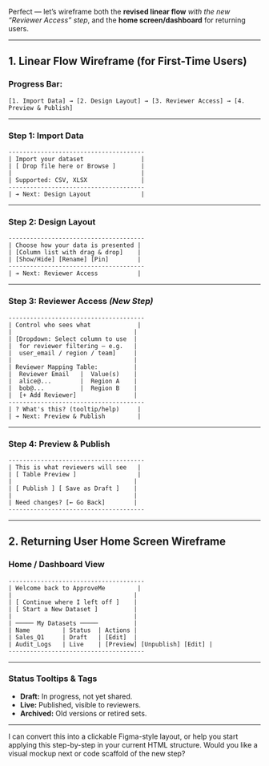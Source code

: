 Perfect — let’s wireframe both the **revised linear flow** _with the new “Reviewer Access” step_, and the **home screen/dashboard** for returning users.

---

## **1. Linear Flow Wireframe (for First-Time Users)**

### **Progress Bar:**

```
[1. Import Data] → [2. Design Layout] → [3. Reviewer Access] → [4. Preview & Publish]
```

---

### **Step 1: Import Data**

```
--------------------------------------
| Import your dataset                |
| [ Drop file here or Browse ]       |
|                                    |
| Supported: CSV, XLSX               |
--------------------------------------
| ➔ Next: Design Layout              |
```

---

### **Step 2: Design Layout**

```
--------------------------------------
| Choose how your data is presented |
| [Column list with drag & drop]    |
| [Show/Hide] [Rename] [Pin]        |
--------------------------------------
| ➔ Next: Reviewer Access           |
```

---

### **Step 3: Reviewer Access** _(New Step)_

```
--------------------------------------
| Control who sees what             |
|                                  |
| [Dropdown: Select column to use  |
|  for reviewer filtering — e.g.   |
|  user_email / region / team]     |
|                                  |
| Reviewer Mapping Table:          |
|  Reviewer Email   |  Value(s)    |
|  alice@...        |  Region A    |
|  bob@...          |  Region B    |
|  [+ Add Reviewer]                |
--------------------------------------
| ? What's this? (tooltip/help)     |
| ➔ Next: Preview & Publish         |
```

---

### **Step 4: Preview & Publish**

```
--------------------------------------
| This is what reviewers will see   |
| [ Table Preview ]                 |
|                                  |
| [ Publish ] [ Save as Draft ]    |
|                                  |
| Need changes? [← Go Back]        |
--------------------------------------
```

---

## **2. Returning User Home Screen Wireframe**

### **Home / Dashboard View**

```
--------------------------------------
| Welcome back to ApproveMe         |
|                                  |
| [ Continue where I left off ]    |
| [ Start a New Dataset ]          |
|                                  |
| ───── My Datasets ─────          |
| Name         | Status  | Actions |
| Sales_Q1     | Draft   | [Edit]  |
| Audit_Logs   | Live    | [Preview] [Unpublish] [Edit] |
--------------------------------------
```

---

### **Status Tooltips & Tags**

- **Draft:** In progress, not yet shared.
- **Live:** Published, visible to reviewers.
- **Archived:** Old versions or retired sets.

---

I can convert this into a clickable Figma-style layout, or help you start applying this step-by-step in your current HTML structure. Would you like a visual mockup next or code scaffold of the new step?